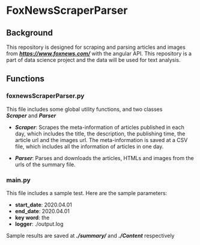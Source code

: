 # FoxNewsScraperParser
## Background
This repository is designed for scraping and parsing articles and images
from ***https://www.foxnews.com/*** with the angular API. This repository
is a part of data science project and the data will be used for text analysis.
## Functions
### foxnewsScraperParser.py
This file includes some global utility functions, and two classes  
***Scraper*** and ***Parser***
* ***Scraper***: Scrapes the meta-information of articles published in each day, which includes
  the title, the description, the publishing time, the article url and the images url. The
  meta-information is saved at a CSV file, which includes all the information of articles
  in one day.

* ***Parser***: Parses and downloads the articles, HTMLs and images from the urls of
the summary file.


### main.py
This file includes a sample test. Here are the sample parameters:
* **start_date**: 2020.04.01
* **end_date**: 2020.04.01
* **key word**: the
* **logger**: ./output.log

Sample results are saved at ***./summary/*** and ***./Content*** respectively
